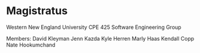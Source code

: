 # Magistratus

Western New England University CPE 425 Software Engineering Group

Members:
David Kleyman
Jenn Kazda
Kyle Herren
Marly Haas
Kendall Copp
Nate Hookumchand
